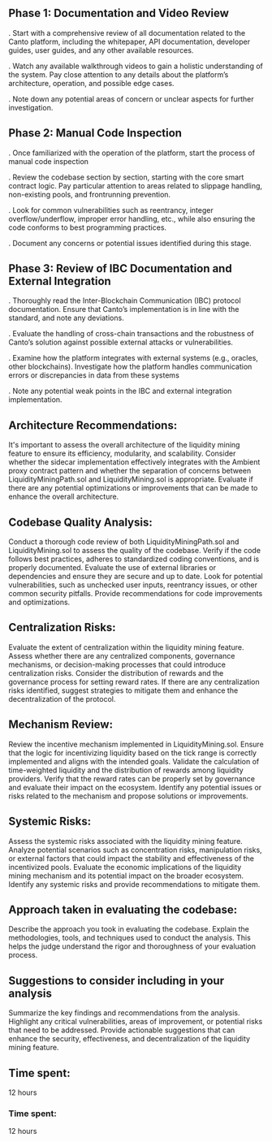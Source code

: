 
## Phase 1: Documentation and Video Review

. Start with a comprehensive review of all documentation related to the Canto platform, including the whitepaper, API documentation, developer guides, user guides, and any other available resources.

. Watch any available walkthrough videos to gain a holistic understanding of the system. Pay close attention to any details about the platform’s architecture, operation, and possible edge cases.

. Note down any potential areas of concern or unclear aspects for further investigation.

## Phase 2: Manual Code Inspection

. Once familiarized with the operation of the platform, start the process of manual code inspection

. Review the codebase section by section, starting with the core smart contract logic. Pay particular attention to areas related to slippage handling, non-existing pools, and frontrunning prevention.

. Look for common vulnerabilities such as reentrancy, integer overflow/underflow, improper error handling, etc., while also ensuring the code conforms to best programming practices.

. Document any concerns or potential issues identified during this stage.

## Phase 3: Review of IBC Documentation and External Integration

. Thoroughly read the Inter-Blockchain Communication (IBC) protocol documentation. Ensure that Canto’s implementation is in line with the standard, and note any deviations.

. Evaluate the handling of cross-chain transactions and the robustness of Canto’s solution against possible external attacks or vulnerabilities.

. Examine how the platform integrates with external systems (e.g., oracles, other blockchains). Investigate how the platform handles communication errors or discrepancies in data from these systems

. Note any potential weak points in the IBC and external integration implementation.

## Architecture Recommendations:

 It's important to assess the overall architecture of the liquidity mining feature to ensure its efficiency, modularity, and scalability. Consider whether the sidecar implementation effectively integrates with the Ambient proxy contract pattern and whether the separation of concerns between LiquidityMiningPath.sol and LiquidityMining.sol is appropriate. Evaluate if there are any potential optimizations or improvements that can be made to enhance the overall architecture.


 ## Codebase Quality Analysis:

 Conduct a thorough code review of both LiquidityMiningPath.sol and LiquidityMining.sol to assess the quality of the codebase. Verify if the code follows best practices, adheres to standardized coding conventions, and is properly documented. Evaluate the use of external libraries or dependencies and ensure they are secure and up to date. Look for potential vulnerabilities, such as unchecked user inputs, reentrancy issues, or other common security pitfalls. Provide recommendations for code improvements and optimizations.

 ## Centralization Risks:

Evaluate the extent of centralization within the liquidity mining feature. Assess whether there are any centralized components, governance mechanisms, or decision-making processes that could introduce centralization risks. Consider the distribution of rewards and the governance process for setting reward rates. If there are any centralization risks identified, suggest strategies to mitigate them and enhance the decentralization of the protocol.

## Mechanism Review:

Review the incentive mechanism implemented in LiquidityMining.sol. Ensure that the logic for incentivizing liquidity based on the tick range is correctly implemented and aligns with the intended goals. Validate the calculation of time-weighted liquidity and the distribution of rewards among liquidity providers. Verify that the reward rates can be properly set by governance and evaluate their impact on the ecosystem. Identify any potential issues or risks related to the mechanism and propose solutions or improvements.

## Systemic Risks:

Assess the systemic risks associated with the liquidity mining feature. Analyze potential scenarios such as concentration risks, manipulation risks, or external factors that could impact the stability and effectiveness of the incentivized pools. Evaluate the economic implications of the liquidity mining mechanism and its potential impact on the broader ecosystem. Identify any systemic risks and provide recommendations to mitigate them.

## Approach taken in evaluating the codebase:

Describe the approach you took in evaluating the codebase. Explain the methodologies, tools, and techniques used to conduct the analysis. This helps the judge understand the rigor and thoroughness of your evaluation process.


## Suggestions to consider including in your analysis

Summarize the key findings and recommendations from the analysis. Highlight any critical vulnerabilities, areas of improvement, or potential risks that need to be addressed. Provide actionable suggestions that can enhance the security, effectiveness, and decentralization of the liquidity mining feature.


## Time spent:

 12 hours

### Time spent:
12 hours